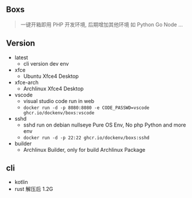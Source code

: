 ## Boxs
> 一键开箱即用 PHP 开发环境, 后期增加其他环境 如 Python Go Node ...

## Version
- latest
  - cli version dev env
- xfce
  - Ubuntu Xfce4 Desktop
- xfce-arch
  - Archlinux Xfce4 Desktop
- vscode
  - visual studio code run in web
  - `docker run -d -p 8080:8080 -e CODE_PASSWD=vscode ghcr.io/dockenv/boxs:vscode`
- sshd
  - sshd run on debian nullseye Pure OS Env, No php Python and more env
  - `docker run -d -p 22:22 ghcr.io/dockenv/boxs:sshd`
- builder
  - Archlinux Builder, only for build Archlinux Package


## cli
- kotlin
- rust 解压后 1.2G
